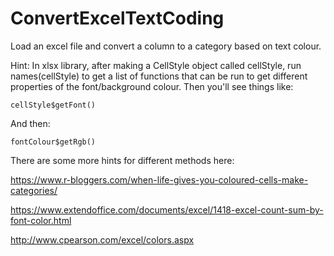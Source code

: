 # ConvertExcelTextCoding

Load an excel file and convert a column to a category based on text colour.

Hint: In xlsx library,  after making a CellStyle object called cellStyle, run names(cellStyle) to get a list of functions that can be run to get different properties of the font/background colour.  Then you'll see things like:

```
cellStyle$getFont()
```

And then:

```
fontColour$getRgb()
```


There are some more hints for different methods here:

https://www.r-bloggers.com/when-life-gives-you-coloured-cells-make-categories/

https://www.extendoffice.com/documents/excel/1418-excel-count-sum-by-font-color.html

http://www.cpearson.com/excel/colors.aspx
